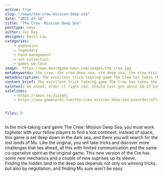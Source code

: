 ```yaml
---
active: true
slug: "/news/the-crew-mission-deep-sea"
date: "2021-07-18"
title: "The Crew -Mission Deep Sea"
posttype: news
author: Jay Kay
designer: Devin Low
categories: 
    - expansion
    - legendary
    - hand-management
    - set-collection
    - games-we-love
image:  https://www.boardgame-news.com/images/the_crew.jpg
metakeywords: the crew, the crew deep sea, cre deep sea, the crew mission deep sea, crew mission deep sea
metadescription: The excellent trick takeing game The Crew has takes the board gaming world by storm, and now there's a new version ready to take on the sea. So to speak.
content_brief: The excellent trick takeing game The Crew has takes the board gaming world by storm, and now there's a new version ready to take on the sea. So to speak.
saletext: Go ahead, order it right now. Should cost you about 10-15 bucks.
salelinks: 
    - https://amzn.to/3ix2qVj
    - https://www.gamenerdz.com/the-crew-mission-deep-sea-preorder?aff=34

   
files: 0
---
```


In the trick-taking card game The Crew: Mission Deep Sea, you must work togheter with your fellow players to find a lost continent. 
Instead of space, this game is set deep down in the dark sea, and there you will search for the lost lands of Mu.
Like the original, you will take tricks and discover more challenges that lies ahead, all this with limited communication and the same co-operative spirit as the original game.
This new version of the Cre has some new mechanics and a couple of new suprises up its sleeve.  
Finding the hidden land in the deep sea depends not only on winning tricks, but also by negotiation, and finding Mu sure won't be easy.

